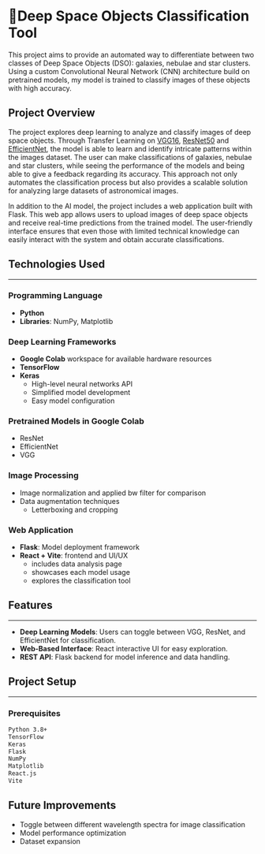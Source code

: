# 🌌Deep Space Objects Classification Tool

This project aims to provide an automated way to differentiate between two classes of Deep Space Objects (DSO): galaxies, nebulae and star clusters. Using a custom Convolutional Neural Network (CNN) architecture build on pretrained models, my model is trained to classify images of these objects with high accuracy.

## Project Overview

The project explores deep learning to analyze and classify images of deep space objects. Through Transfer Learning on [VGG16](https://arxiv.org/abs/1409.1556), [ResNet50](https://arxiv.org/abs/1512.03385) and [EfficientNet](https://arxiv.org/abs/1905.11946), the model is able to learn and identify intricate patterns within the images dataset. The user can make classifications of galaxies, nebulae and star clusters, while seeing the performance of the models and being able to give a feedback regarding its accuracy. This approach not only automates the classification process but also provides a scalable solution for analyzing large datasets of astronomical images.

In addition to the AI model, the project includes a web application built with Flask. This web app allows users to upload images of deep space objects and receive real-time predictions from the trained model. The user-friendly interface ensures that even those with limited technical knowledge can easily interact with the system and obtain accurate classifications.

## Technologies Used
______________________
### Programming Language
- **Python**
- **Libraries**: NumPy, Matplotlib

### Deep Learning Frameworks
- **Google Colab** workspace for available hardware resources 
- **TensorFlow**
- **Keras**
  - High-level neural networks API
  - Simplified model development
  - Easy model configuration

### Pretrained Models in Google Colab
- ResNet
- EfficientNet
- VGG

### Image Processing
- Image normalization and applied bw filter for comparison
- Data augmentation techniques
  - Letterboxing and cropping
 
### Web Application
- **Flask**: Model deployment framework
- **React + Vite**: frontend and UI/UX 
  - includes data analysis page
  - showcases each model usage
  - explores the classification tool


## Features
_______________
- **Deep Learning Models**: Users can toggle between VGG, ResNet, and EfficientNet for classification.
- **Web-Based Interface**: React interactive UI for easy exploration.
- **REST API**: Flask backend for model inference and data handling.



## Project Setup
_________________

### Prerequisites
```bash
Python 3.8+
TensorFlow
Keras
Flask
NumPy
Matplotlib
React.js
Vite
```

## Future Improvements
- Toggle between different wavelength spectra for image classification
- Model performance optimization
- Dataset expansion
